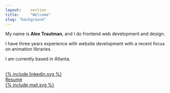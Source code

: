 ```yaml
---
layout:    section
title:     "Welcome"
slug: "background"
---
```

<div class="Background">
    <p>
        My name is <b>Alex Trautman</b>, and I do frontend web development and design.
    </p>
    <p>
        I have three years experience with website development with a recent focus on animation libraries.
    </p>
    <p>
        I am currently based in Atlanta.
    </p>
    <br>
    <div class="grid grid-five">
        <div></div>
        <div class="margin-auto icon">
            <a href="https://www.linkedin.com/in/alextrautman/" target="_blank">    
                {% include linkedin.svg %}
            </a>
        </div>
        <div class="text-center">
            <a href="/assets/AlexTrautmanResume.pdf">
                Resume
            </a>
        </div>
        <div class="margin-auto icon">
            <a href="mailto:alexjtrautman@gmail.com?Subject=Hello">
                {% include mail.svg %}
            </a>
        </div>
        <div></div>
    </div>
</div>

